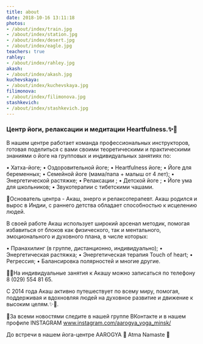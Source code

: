 ```yaml
---
title: about
date: 2018-10-16 13:11:18
photos:
- /about/index/train.jpg
- /about/index/station.jpg
- /about/index/desert.jpg
- /about/index/eagle.jpg
teachers: true
rahley:
- /about/index/rahley.jpg
akash:
- /about/index/akash.jpg
kuchevskaya:
- /about/index/kuchevskaya.jpg
filimonova:
- /about/index/filimonova.jpg
stashkevich:
- /about/index/stashkevich.jpg
---
```


### Центр йоги, релаксации и медитации Heartfulness.✨🙏

В нашем центре работает команда профессиональных инструкторов, готовая поделиться с вами своими теоретическими и практическими знаниями о йоге на групповых и индивидуальных занятиях по:

• Хатха-йоге;
• Оздоровительной йоге;
• Heartfulness йоге;
• Йоге для беременных;
• Семейной йоге (мама/папа + малыш от 4 лет);
• Энергетической растяжке;
• Релаксации ;
• Детской йоге ;
• Йоге ума для школьников;
• Звукотерапии с тибетскими чашами.

🙏Основатель центра - Акаш, энерго и релаксотерапевт.
Акаш родился и вырос в Индии, с раннего детства обладает способностью к исцелению людей.

В своей работе Акаш использует широкий арсенал методик, помогая избавиться от блоков как физического, так и ментального, эмоционального и духовного плана, в числе которых:

• Пранахилинг (в группе, дистанционно, индивидуально);
• Энергетическая растяжка;
• Энергетическая терапия Touch of heart;
• Регрессия;
• Балансировка полярностей и многие другие.

✍🏻На индивидуальные занятия к Акашу можно записаться по телефону 8 (029) 554 81 65.

С 2014 года Акаш активно путешествует по всему миру, помогая, поддерживая и вдохновляя людей на духовное развитие и движение к высоким целям.✨🙏.

🙏За всеми новостями следите в нашей группе ВКонтакте и в нашем профиле INSTAGRAM www.instagram.com/aarogya_yoga_minsk/

До встречи в нашем йога-центре AAROGYA 💛 Atma Namaste 🙏
